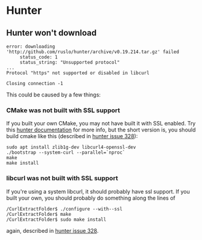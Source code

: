 # Hunter

## Hunter won't download

    error: downloading 'http://github.com/ruslo/hunter/archive/v0.19.214.tar.gz' failed
         status_code: 1
         status_string: "Unsupported protocol"
    ...
    Protocol "https" not supported or disabled in libcurl

    Closing connection -1

This could be caused by a few things:

### CMake was not built with SSL support

If you built your own CMake, you may not have built it with SSL enabled. Try this [hunter documentation](https://docs.hunter.sh/en/latest/faq/how-to-fix-download-error.html) for more info, but the short version is, you should build cmake like this (described in [hunter issue 328](https://github.com/ruslo/hunter/issues/328)):

    sudo apt install zlib1g-dev libcurl4-openssl-dev
    ./bootstrap --system-curl --parallel=`nproc`
    make
    make install

### libcurl was not built with SSL support

If you're using a system libcurl, it should probably have ssl support. If you built your own, you should probably do something along the lines of

    /CurlExtractFolder$ ./configure --with--ssl
    /CurlExtractFolder$ make
    /CurlExtractFolder$ sudo make install

again, described in [hunter issue 328](https://github.com/ruslo/hunter/issues/328).


